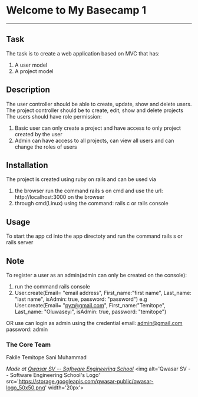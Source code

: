# Welcome to My Basecamp 1
***

## Task
The task is to create a web application based on MVC that has:
1. A user model
2. A project model

## Description
The user controller should be able to create, update, show and delete users.
The project controller should be to create, edit, show and delete projects
The users should have role permission:
1. Basic user can only create a project and have access to only project created by the user
2. Admin can have access to all projects, can view all users and can change the roles of users

## Installation
The project is created using ruby on rails and can be used via
1. the browser run the command rails s on cmd and use the url: http://localhost:3000 on the browser
2. through cmd(Linux) using the command: rails c or rails console

## Usage
To start the app cd into the app directoty and run the command rails s or rails server

## Note
To register a user as an admin(admin can only be created on the console):
1. run the command rails console
2. User.create(Email= "email address", First_name:"first name", Last_name: "last name", isAdmin: true, password: "password") e.g
User.create(Email= "pyz@gmail.com", First_name:"Temitope", Last_name: "Oluwaseyi", isAdmin: true, password: "temitope")

OR use can login as admin using the credential
email: admin@gmail.com
password: admin

### The Core Team
Fakile Temitope
Sani Muhammad


<span><i>Made at <a href='https://qwasar.io'>Qwasar SV -- Software Engineering School</a></i></span>
<span><img alt='Qwasar SV -- Software Engineering School's Logo' src='https://storage.googleapis.com/qwasar-public/qwasar-logo_50x50.png' width='20px'></span>
